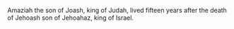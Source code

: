 Amaziah the son of Joash, king of Judah, lived fifteen years after the death of Jehoash son of Jehoahaz, king of Israel.

